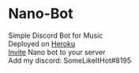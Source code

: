 # Nano-Bot
<div>Simple Discord Bot for Music</div>
Deployed on <a href="https://www.heroku.com">Heroku</a><br>
<a href="https://discordapp.com/oauth2/authorize?client_id=458298539517411328&permissions=8&scope=bot">Invite<a> Nano bot to your server
  
<div>Add my discord: SomeLikeItHot#8195</div>

